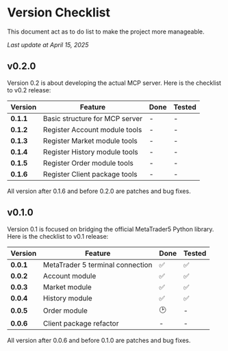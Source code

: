 # Version Checklist

This document act as to do list to make the project more manageable.

*Last update at April 15, 2025*

## v0.2.0

Version 0.2 is about developing the actual MCP server. Here is the checklist to v0.2 release:

| Version | Feature | Done | Tested |
| --- | --- | --- | --- |
| **0.1.1** | Basic structure for MCP server | - | - |
| **0.1.2** | Register Account module tools | - | - |
| **0.1.3** | Register Market module tools | - | - |
| **0.1.4** | Register History module tools | - | - |
| **0.1.5** | Register Order module tools | - | - |
| **0.1.6** | Register Client package tools | - | - |

All version after 0.1.6 and before 0.2.0 are patches and bug fixes.

## v0.1.0

Version 0.1 is focused on bridging the official MetaTrader5 Python library. Here is the checklist to v0.1 release:

| Version | Feature | Done | Tested |
| --- | --- | --- | --- |
| **0.0.1** | MetaTrader 5 terminal connection | ✅ | ✅ |
| **0.0.2** | Account module | ✅ | ✅ |
| **0.0.3** | Market module | ✅ | ✅ |
| **0.0.4** | History module | ✅ | ✅ |
| **0.0.5** | Order module | 🕑 | - |
| **0.0.6** | Client package refactor | - | - |

All version after 0.0.6 and before 0.1.0 are patches and bug fixes.